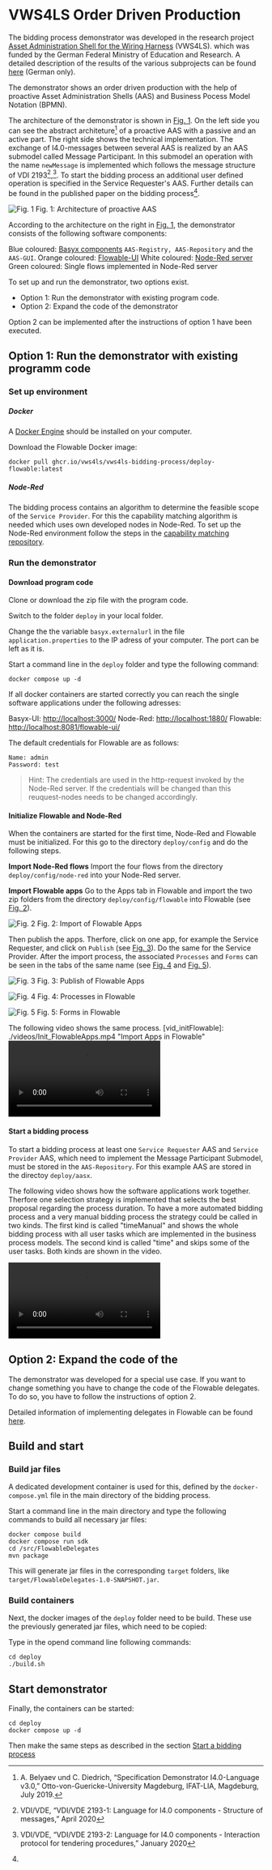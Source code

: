 # VWS4LS Order Driven Production

The bidding process demonstrator was developed in the research project [Asset Administration Shell for the Wiring Harness](https://arena2036.de/en/asset-administration-shell-for-wire-harness) (VWS4LS). which was funded by the German Federal Ministry of Education and Research. A detailed description of the results of the various subprojects can be found [here](https://arena2036.de/de/vws4ls) (German only). 

The demonstrator shows an order driven production with the help of proactive Asset Administration Shells (AAS) and Business Pocess Model Notation (BPMN).

The architecture of the demonstrator is shown in [Fig. 1][fig_architecture]. On the left side you can see the abstract architeture[^footnoteAASArchitecture] of a proactive AAS with a passive and an active part. The right side shows the technical implementation. The exchange of I4.0-messages between several AAS is realized by an AAS submodel called Message Participant. In this submodel an operation with the name `newMessage` is implemented which follows the message structure of VDI 2193[^footnoteVDI2193-1],[^footnoteVDI2193-2]. To start the bidding process an additional user defined operation is specified in the Service Requester's AAS. Further details can be found in the published paper on the bidding process[^footnoteETFAPaper].

[fig_architecture]: ./images/environmentarchitecture.png "Architecture of proactive AAS"
![Fig. 1](./images/environmentarchitecture.png)
Fig. 1: Architecture of proactive AAS

According to the architecture on the right in [Fig. 1][fig_architecture], the demonstrator consists of the following software components:

Blue coloured: [Basyx components](https://github.com/eclipse-basyx/basyx-java-server-sdk) `AAS-Registry, AAS-Repository` and the `AAS-GUI`.
Orange coloured: [Flowable-UI](https://www.flowable.com/open-source)
White coloured: [Node-Red server](https://github.com/node-red)
Green coloured: Single flows implemented in Node-Red server


To set up and run the demonstrator, two options exist.
* Option 1: Run the demonstrator with existing program code.
* Option 2: Expand the code of the demonstrator  

Option 2 can be implemented after the instructions of option 1 have been executed.

## Option 1: Run the demonstrator with existing programm code

### Set up environment

##### Docker
A [Docker Engine](https://docs.docker.com/engine/install/) should be installed on your computer.

Download the Flowable Docker image:

    docker pull ghcr.io/vws4ls/vws4ls-bidding-process/deploy-flowable:latest

##### Node-Red

The bidding process contains an algorithm to determine the feasible scope of the `Service Provider`. For this the capability matching algorithm is needed which uses own developed nodes in Node-Red. To set up the Node-Red environment follow the steps in the [capability matching repository](https://github.com/VWS4LS/vws4ls-capability-matching).

### Run the demonstrator

#### Download program code

Clone or download the zip file with the program code.

Switch to the folder `deploy` in your local folder.

Change the the variable `basyx.externalurl` in the file `application.properties`  to the IP adress of your computer. The port can be left as it is.

Start a command line in the `deploy` folder and type the following command:
    
    docker compose up -d
    
If all docker containers are started correctly you can reach the single software applications under the following adresses:

Basyx-UI: <http://localhost:3000/>
Node-Red: <http://localhost:1880/>
Flowable: <http://localhost:8081/flowable-ui/>


The default credentials for Flowable are as follows:
    
    Name: admin
    Password: test

>Hint: The credentials are used in the http-request invoked by the Node-Red server. If the credentials will be changed than this reuquest-nodes needs to be changed accordingly.

#### Initialize Flowable and Node-Red

When the containers are started for the first time, Node-Red and Flowable must be initialized. For this go to the directory `deploy/config` and do the following steps.

**Import Node-Red flows**
Import the four flows from the directory `deploy/config/node-red` into your Node-Red server.

**Import Flowable apps**
Go to the Apps tab in Flowable and import the two zip folders from the directory `deploy/config/flowable` into Flowable (see [Fig. 2][fig_importFlowableApps]). 

[fig_importFlowableApps]: ./images/ImportFlowableApps.PNG "Import of Flowable Apps"
![Fig. 2](./images/ImportFlowableApps.PNG)
Fig. 2: Import of Flowable Apps

Then publish the apps. Therfore, click on one app, for example the Service Requester, and click on `Publish` (see [Fig. 3][fig_publishFlowableApps]). Do the same for the Service Provider. After the import process, the associated `Processes` and `Forms` can be seen in the tabs of the same name (see [Fig. 4][fig_processesFlowable] and [Fig. 5][fig_formsFlowable]). 

[fig_publishFlowableApps]: ./images/PublishFlowableApps.PNG "Publish of Flowable Apps"
![Fig. 3](./images/PublishFlowableApps.PNG)
Fig. 3: Publish of Flowable Apps

[fig_processesFlowable]: ./images/ProcessesFlowable.PNG "Processes in Flowable"
![Fig. 4](./images/ProcessesFlowable.PNG)
Fig. 4: Processes in Flowable

[fig_formsFlowable]: ./images/FormsFlowable.PNG "Forms in Flowable"
![Fig. 5](./images/FormsFlowable.PNG)
Fig. 5: Forms in Flowable

The following video shows the same process.
[vid_initFlowable]: ./videos/Init_FlowableApps.mp4 "Import Apps in Flowable"
![](./videos/Init_FlowableApps.mp4)

#### Start a bidding process <a id="startBiddingProcess"></a>

To start a bidding process at least one `Service Requester` AAS and `Service Provider` AAS, which need to implement the Message Participant Submodel, must be stored in the `AAS-Repository`. For this example AAS are stored in the directoy `deploy/aasx`.

The following video shows how the software applications work together. Therfore one selection strategy is implemented that selects the best proposal regarding the process duration. To have a more automated bidding process and a very manual bidding process the strategy could be called in two kinds. 
The first kind is called "timeManual" and shows the whole bidding process with all user tasks which are implemented in the business process models. 
The second kind is called "time" and skips some of the user tasks. 
Both kinds are shown in the video.

[vid_processFlowable]: ./videos/Example_Process.mp4 "Example Processin Flowable"
![](./videos/Example_Process.mp4)


## Option 2: Expand the code of the 

The demonstrator was developed for a special use case. If you want to change something you have to change the code of the Flowable delegates. To do so, you have to follow the instructions of option 2.

Detailed information of implementing delegates in Flowable can be found [here](https://www.flowable.com/open-source/docs/oss-introduction).

## Build and start

### Build jar files

A dedicated development container is used for this, defined by the `docker-compose.yml` file in the main directory of the bidding process.

Start a command line in the main directory and type the following commands to build all necessary jar files:

    docker compose build
    docker compose run sdk
    cd /src/FlowableDelegates
    mvn package


This will generate jar files in the corresponding `target` folders, like `target/FlowableDelegates-1.0-SNAPSHOT.jar`.

### Build containers

Next, the docker images of the `deploy` folder need to be build.
These use the previously generated jar files, which need to be copied:

Type in the opend command line following commands:

    cd deploy
    ./build.sh

## Start demonstrator

Finally, the containers can be started:


    cd deploy
    docker compose up -d

Then make the same steps as described in the section [Start a bidding process](#startBiddingProcess)



[^footnoteAASArchitecture]: A. Belyaev und C. Diedrich, “Specification Demonstrator I4.0-Language v3.0,” Otto-von-Guericke-University Magdeburg, IFAT-LIA, Magdeburg, July 2019.
[^footnoteVDI2193-1]: VDI/VDE, “VDI/VDE 2193-1: Language for I4.0 components - Structure of messages,” April 2020
[^footnoteVDI2193-2]: VDI/VDE, “VDI/VDE 2193-2: Language for I4.0 components - Interaction protocol for tendering procedures,” January 2020
[^footnoteETFAPaper]: 
